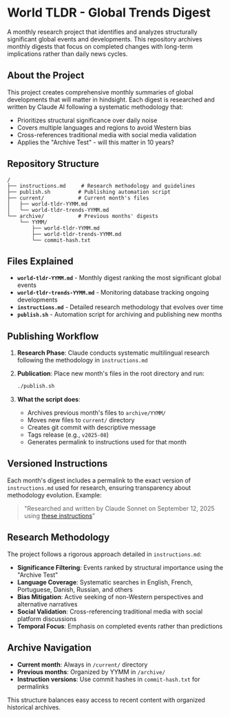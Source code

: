 # World TLDR - Global Trends Digest

A monthly research project that identifies and analyzes structurally significant global events and developments. This repository archives monthly digests that focus on completed changes with long-term implications rather than daily news cycles.

## About the Project

This project creates comprehensive monthly summaries of global developments that will matter in hindsight. Each digest is researched and written by Claude AI following a systematic methodology that:

- Prioritizes structural significance over daily noise
- Covers multiple languages and regions to avoid Western bias
- Cross-references traditional media with social media validation
- Applies the "Archive Test" - will this matter in 10 years?

## Repository Structure

```
/
├── instructions.md     # Research methodology and guidelines
├── publish.sh         # Publishing automation script
├── current/           # Current month's files
│   ├── world-tldr-YYMM.md
│   └── world-tldr-trends-YYMM.md
└── archive/           # Previous months' digests
    └── YYMM/
        ├── world-tldr-YYMM.md
        ├── world-tldr-trends-YYMM.md
        └── commit-hash.txt
```

## Files Explained

- **`world-tldr-YYMM.md`** - Monthly digest ranking the most significant global events
- **`world-tldr-trends-YYMM.md`** - Monitoring database tracking ongoing developments
- **`instructions.md`** - Detailed research methodology that evolves over time
- **`publish.sh`** - Automation script for archiving and publishing new months

## Publishing Workflow

1. **Research Phase**: Claude conducts systematic multilingual research following the methodology in `instructions.md`

2. **Publication**: Place new month's files in the root directory and run:
   ```bash
   ./publish.sh
   ```

3. **What the script does**:
   - Archives previous month's files to `archive/YYMM/`
   - Moves new files to `current/` directory
   - Creates git commit with descriptive message
   - Tags release (e.g., `v2025-08`)
   - Generates permalink to instructions used for that month

## Versioned Instructions

Each month's digest includes a permalink to the exact version of `instructions.md` used for research, ensuring transparency about methodology evolution. Example:

> "Researched and written by Claude Sonnet on September 12, 2025 using [these instructions](https://github.com/user/repo/blob/abc123/instructions.md)"

## Research Methodology

The project follows a rigorous approach detailed in `instructions.md`:

- **Significance Filtering**: Events ranked by structural importance using the "Archive Test"
- **Language Coverage**: Systematic searches in English, French, Portuguese, Danish, Russian, and others
- **Bias Mitigation**: Active seeking of non-Western perspectives and alternative narratives  
- **Social Validation**: Cross-referencing traditional media with social platform discussions
- **Temporal Focus**: Emphasis on completed events rather than predictions

## Archive Navigation

- **Current month**: Always in `/current/` directory
- **Previous months**: Organized by YYMM in `/archive/`
- **Instruction versions**: Use commit hashes in `commit-hash.txt` for permalinks

This structure balances easy access to recent content with organized historical archives.